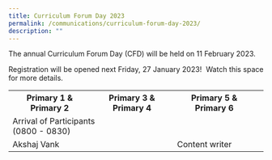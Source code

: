 ```yaml
---
title: Curriculum Forum Day 2023
permalink: /communications/curriculum-forum-day-2023/
description: ""
---
```

<p align = "justify">The annual Curriculum Forum Day (CFD) will be held on 11 February 2023.</p>

<p align = "justify">Registration will be opened next Friday, 27 January 2023!  Watch this space for more details.</p>

<table style="width: 100%"> 
<tr> 
	<th>Primary 1 & Primary 2</th> 
	<th>Primary 3 & Primary 4</th> 
	<th>Primary 5 & Primary 6</th> 
	</tr> 
	<tr> 
	<td colspan="3">Arrival of Participants <br> (0800 - 0830)</td> 
	<td></td> 
	</tr> 
	<tr>
	<td colspan="2">Akshaj Vank</td>
		<td>Content writer</td> 
		</tr> 
</table>


